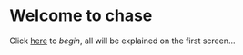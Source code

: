 # Welcome to chase

Click [here](https://joeiddon.github.io/chase/chase.html) to *begin*, all will be explained on the first screen...
